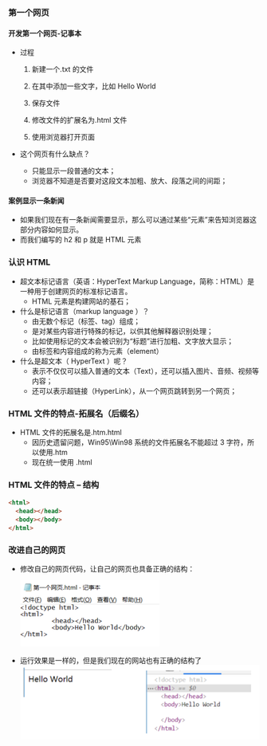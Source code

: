 ### 第一个网页

#### 开发第一个网页-记事本

- 过程

  1. 新建一个.txt 的文件

  1. 在其中添加一些文字，比如 Hello World

  1. 保存文件

  1. 修改文件的扩展名为.html 文件

  1. 使用浏览器打开页面

- 这个网页有什么缺点？
  - 只能显示一段普通的文本；
  - 浏览器不知道是否要对这段文本加粗、放大、段落之间的间距；

#### 案例显示一条新闻

- 如果我们现在有一条新闻需要显示，那么可以通过某些“元素”来告知浏览器这部分内容如何显示。
- 而我们编写的 h2 和 p 就是 HTML 元素

### 认识 HTML

- 超文本标记语言（英语：HyperText Markup Language，简称：HTML）是一种用于创建网页的标准标记语言。
  - HTML 元素是构建网站的基石；
- 什么是标记语言（markup language ）？
  - 由无数个标记（标签、tag）组成；
  - 是对某些内容进行特殊的标记，以供其他解释器识别处理；
  - 比如使用标记的文本会被识别为“标题”进行加粗、文字放大显示；
  - 由标签和内容组成的称为元素（element）
- 什么是超文本（ HyperText ）呢？
  - 表示不仅仅可以插入普通的文本（Text），还可以插入图片、音频、视频等内容；
  - 还可以表示超链接（HyperLink），从一个网页跳转到另一个网页；

### HTML 文件的特点-拓展名（后缀名）

- HTML 文件的拓展名是.htm\.html
  - 因历史遗留问题，Win95\Win98 系统的文件拓展名不能超过 3 字符，所以使用.htm
  - 现在统一使用 .html

### HTML 文件的特点 – 结构

```html
<html>
  <head></head>
  <body></body>
</html>
```

### 改进自己的网页

- 修改自己的网页代码，让自己的网页也具备正确的结构：

  ![image-20220324195305504](img/image-20220324195305504.png)

- 运行效果是一样的，但是我们现在的网站也有正确的结构了![image-20221005160649965](img/image-20221005160649965.png)
